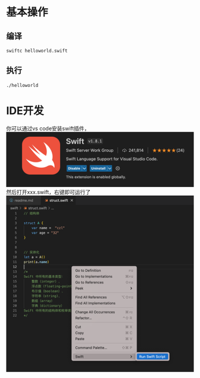 # 基本操作
## 编译
```
swiftc helloworld.swift
```

## 执行
```
./helloworld
```


# IDE开发
你可以通过vs code安装swift插件，
![swift plugin](img/swift_vs_plugin.png)
然后打开xxx.swift，右键即可运行了
![run swift script](img/run_swift_script.png)